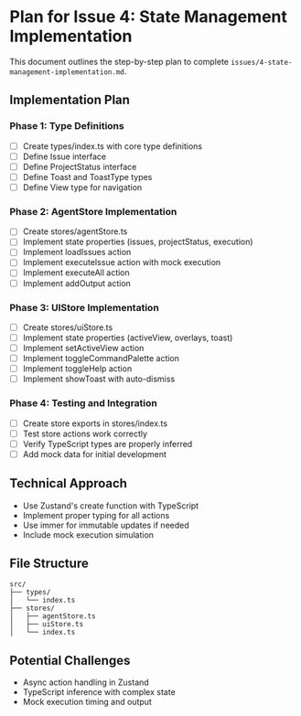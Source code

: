 # Plan for Issue 4: State Management Implementation

This document outlines the step-by-step plan to complete `issues/4-state-management-implementation.md`.

## Implementation Plan

### Phase 1: Type Definitions
- [ ] Create types/index.ts with core type definitions
- [ ] Define Issue interface
- [ ] Define ProjectStatus interface
- [ ] Define Toast and ToastType types
- [ ] Define View type for navigation

### Phase 2: AgentStore Implementation
- [ ] Create stores/agentStore.ts
- [ ] Implement state properties (issues, projectStatus, execution)
- [ ] Implement loadIssues action
- [ ] Implement executeIssue action with mock execution
- [ ] Implement executeAll action
- [ ] Implement addOutput action

### Phase 3: UIStore Implementation
- [ ] Create stores/uiStore.ts
- [ ] Implement state properties (activeView, overlays, toast)
- [ ] Implement setActiveView action
- [ ] Implement toggleCommandPalette action
- [ ] Implement toggleHelp action
- [ ] Implement showToast with auto-dismiss

### Phase 4: Testing and Integration
- [ ] Create store exports in stores/index.ts
- [ ] Test store actions work correctly
- [ ] Verify TypeScript types are properly inferred
- [ ] Add mock data for initial development

## Technical Approach
- Use Zustand's create function with TypeScript
- Implement proper typing for all actions
- Use immer for immutable updates if needed
- Include mock execution simulation

## File Structure
```
src/
├── types/
│   └── index.ts
├── stores/
│   ├── agentStore.ts
│   ├── uiStore.ts
│   └── index.ts
```

## Potential Challenges
- Async action handling in Zustand
- TypeScript inference with complex state
- Mock execution timing and output